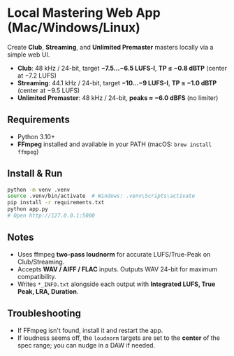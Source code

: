 
# Local Mastering Web App (Mac/Windows/Linux)

Create **Club**, **Streaming**, and **Unlimited Premaster** masters locally via a simple web UI.
- **Club**: 48 kHz / 24-bit, target **−7.5…−6.5 LUFS-I**, **TP ≤ −0.8 dBTP** (center at −7.2 LUFS)
- **Streaming**: 44.1 kHz / 24-bit, target **−10…−9 LUFS-I**, **TP ≤ −1.0 dBTP** (center at −9.5 LUFS)
- **Unlimited Premaster**: 48 kHz / 24-bit, **peaks ≈ −6.0 dBFS** (no limiter)

## Requirements
- Python 3.10+
- **FFmpeg** installed and available in your PATH (macOS: `brew install ffmpeg`)

## Install & Run
```bash
python -m venv .venv
source .venv/bin/activate  # Windows: .venv\Scripts\activate
pip install -r requirements.txt
python app.py
# Open http://127.0.0.1:5000
```

## Notes
- Uses ffmpeg **two-pass loudnorm** for accurate LUFS/True-Peak on Club/Streaming.
- Accepts **WAV / AIFF / FLAC** inputs. Outputs WAV 24-bit for maximum compatibility.
- Writes `*_INFO.txt` alongside each output with **Integrated LUFS, True Peak, LRA, Duration**.

## Troubleshooting
- If FFmpeg isn't found, install it and restart the app.
- If loudness seems off, the `loudnorm` targets are set to the **center** of the spec range; you can nudge in a DAW if needed.
